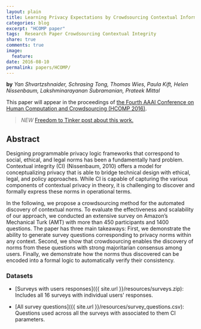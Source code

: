 ```yaml
---
layout: plain
title: Learning Privacy Expectations by Crowdsourcing Contextual Informational Norms
categories: blog
excerpt: "HCOMP paper"
tags:  Research Paper Crowdsourcing Contextual Integrity
share: true
comments: true
image:
  feature:
date: 2016-08-10
permalink: papers/HCOMP/
---
```


**by** *Yan Shvartzshnaider, Schrasing Tong, Thomas Wies, Paula Kift, Helen Nissenbaum, Lakshminarayanan Subramanian, Prateek Mittal*


This paper will appear in the proceedings of [the Fourth AAAI Conference on Human Computation and Crowdsourcing (HCOMP 2016)](http://www.humancomputation.com/2016/).

> *NEW* [Freedom to Tinker post about this work.](https://freedom-to-tinker.com/2016/10/31/learning-privacy-expectations-by-crowdsourcing-contextual-informational-norms/)

## Abstract

Designing programmable privacy logic frameworks that correspond
to social, ethical, and legal norms has been a fundamentally
hard problem. Contextual integrity (CI) (Nissenbaum,
2010) offers a model for conceptualizing privacy
that is able to bridge technical design with ethical, legal, and
policy approaches. While CI is capable of capturing the various
components of contextual privacy in theory, it is challenging
to discover and formally express these norms in operational
terms.

In the following, we propose a crowdsourcing method for the
automated discovery of contextual norms. To evaluate the effectiveness
and scalability of our approach, we conducted an
extensive survey on Amazon’s Mechanical Turk (AMT) with
more than 450 participants and 1400 questions. The paper
has three main takeaways: First, we demonstrate the ability
to generate survey questions corresponding to privacy norms
within any context. Second, we show that crowdsourcing enables
the discovery of norms from these questions with strong
majoritarian consensus among users. Finally, we demonstrate
how the norms thus discovered can be encoded into a formal
logic to automatically verify their consistency.

### Datasets

* [Surveys with users responses]({{ site.url }}/resources/surveys.zip): Includes all 16 surveys with individual users' responses.

* [All survey questions]({{ site.url }}/resources/survey_questions.csv): Questions used across all the surveys with associated to them CI parameters.
